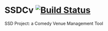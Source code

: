 # SSDCv [![Build Status](https://magnum.travis-ci.com/baenafrancisco/SSDCv.svg?token=FyJEN2xxb79oBq1o1Ucf)](https://magnum.travis-ci.com/baenafrancisco/SSDCv)
SSD Project: a Comedy Venue Management Tool
